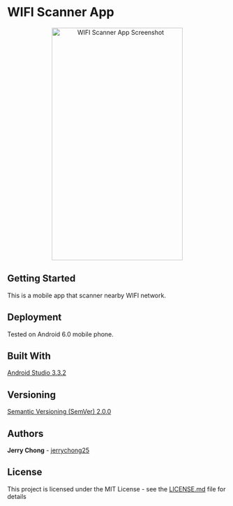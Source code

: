# WIFI Scanner App

<p align="center">
  <img src="Screenshot.png" alt="WIFI Scanner App Screenshot"
       width="300" height="533">
</p>

## Getting Started

This is a mobile app that scanner nearby WIFI network.

## Deployment

Tested on Android 6.0 mobile phone.

## Built With

[Android Studio 3.3.2](https://developer.android.com/studio/) 

## Versioning

[Semantic Versioning (SemVer) 2.0.0](http://semver.org/)

## Authors
**Jerry Chong** - [jerrychong25](https://github.com/jerrychong25)

## License

This project is licensed under the MIT License - see the [LICENSE.md](LICENSE.md) file for details
